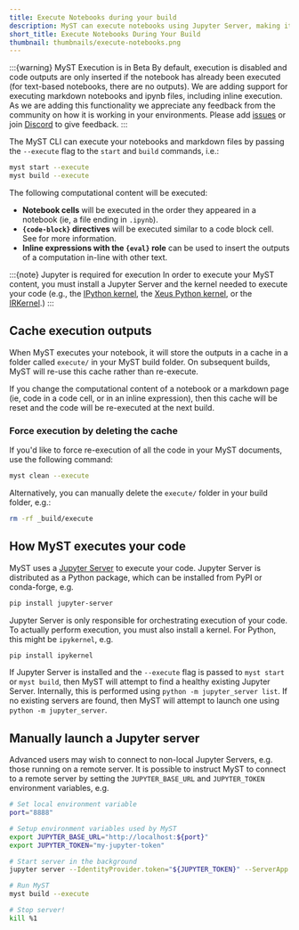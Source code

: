 ```yaml
---
title: Execute Notebooks during your build
description: MyST can execute notebooks using Jupyter Server, making it possible to build rich websites and documents from text-based notebooks.
short_title: Execute Notebooks During Your Build
thumbnail: thumbnails/execute-notebooks.png
---
```


:::{warning} MyST Execution is in Beta
By default, execution is disabled and code outputs are only inserted if the notebook has already been executed (for text-based notebooks, there are no outputs).
We are adding support for executing markdown notebooks and ipynb files, including inline execution.
As we are adding this functionality we appreciate any feedback from the community on how it is working in your environments. Please add [issues](https://github.com/executablebooks/MyST/issues/new) or join [Discord](https://discord.MyST.org/) to give feedback.
:::

The MyST CLI can execute your notebooks and markdown files by passing the `--execute` flag to the `start` and `build` commands, i.e.:

```bash
myst start --execute
myst build --execute
```

The following computational content will be executed:

- **Notebook cells** will be executed in the order they appeared in a notebook (ie, a file ending in `.ipynb`).
- **`{code-block}` directives** will be executed similar to a code block cell. See [](./notebooks-with-markdown.md) for more information.
- **Inline expressions with the `{eval}` role** can be used to insert the outputs of a computation in-line with other text.

:::{note} Jupyter is required for execution
In order to execute your MyST content, you must install a Jupyter Server and the kernel needed to execute your code (e.g., the [IPython kernel](https://ipython.readthedocs.io/en/stable/), the [Xeus Python kernel](https://github.com/jupyter-xeus/xeus-python), or the [IRKernel](https://irkernel.github.io/).)
:::

## Cache execution outputs

When MyST executes your notebook, it will store the outputs in a cache in a folder called `execute/` in your MyST build folder.
On subsequent builds, MyST will re-use this cache rather than re-execute.

If you change the computational content of a notebook or a markdown page (ie, code in a code cell, or in an inline expression), then this cache will be reset and the code will be re-executed at the next build.

### Force execution by deleting the cache

If you'd like to force re-execution of all the code in your MyST documents, use the following command:

```bash
myst clean --execute
```

Alternatively, you can manually delete the `execute/` folder in your build folder, e.g.:

```bash
rm -rf _build/execute
```

## How MyST executes your code

MyST uses a [Jupyter Server](https://jupyter-server.readthedocs.io/) to execute your code.
Jupyter Server is distributed as a Python package, which can be installed from PyPI or conda-forge, e.g.

```bash
pip install jupyter-server
```
Jupyter Server is only responsible for orchestrating execution of your code. To actually perform execution, you must also install a kernel. For Python, this might be `ipykernel`, e.g.

```bash
pip install ipykernel
```

If Jupyter Server is installed and the `--execute` flag is passed to `myst start` or `myst build`, then MyST will attempt to find a healthy existing Jupyter Server. Internally, this is performed using `python -m jupyter_server list`. If no existing servers are found, then MyST will attempt to launch one using `python -m jupyter_server`.


## Manually launch a Jupyter server

Advanced users may wish to connect to non-local Jupyter Servers, e.g. those running on a remote server. It is possible to instruct MyST to connect to a remote server by setting the `JUPYTER_BASE_URL` and `JUPYTER_TOKEN` environment variables, e.g.
```bash
# Set local environment variable
port="8888"

# Setup environment variables used by MyST
export JUPYTER_BASE_URL="http://localhost:${port}"
export JUPYTER_TOKEN="my-jupyter-token"

# Start server in the background
jupyter server --IdentityProvider.token="${JUPYTER_TOKEN}" --ServerApp.port="${port}" &

# Run MyST
myst build --execute

# Stop server!
kill %1
```
